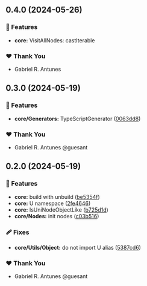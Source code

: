 ## 0.4.0 (2024-05-26)

### 🚀 Features

- **core:** VisitAllNodes: castIterable

### ❤️ Thank You

- Gabriel R. Antunes

## 0.3.0 (2024-05-19)

### 🚀 Features

- **core/Generators:** TypeScriptGenerator ([0063dd8](https://github.com/guesant/unispec/commit/0063dd8))

### ❤️ Thank You

- Gabriel R. Antunes @guesant

## 0.2.0 (2024-05-19)

### 🚀 Features

- **core:** build with unbuild ([be5354f](https://github.com/guesant/unispec/commit/be5354f))
- **core:** U namespace ([2fe4646](https://github.com/guesant/unispec/commit/2fe4646))
- **core:** IsUniNodeObjectLike ([b725d1d](https://github.com/guesant/unispec/commit/b725d1d))
- **core/Nodes:** init nodes ([c03b516](https://github.com/guesant/unispec/commit/c03b516))

### 🩹 Fixes

- **core/Utils/Object:** do not import U alias ([5387cd6](https://github.com/guesant/unispec/commit/5387cd6))

### ❤️ Thank You

- Gabriel R. Antunes @guesant
